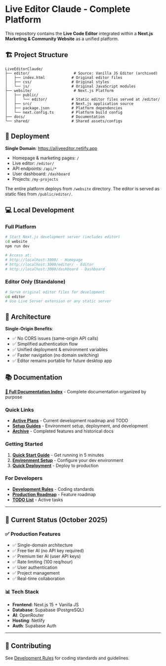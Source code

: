 # Live Editor Claude - Complete Platform

This repository contains the **Live Code Editor** integrated within a **Next.js Marketing & Community Website** as a unified platform.

## 🏗️ Project Structure

```
LiveEditorClaude/
├── editor/                    # Source: Vanilla JS Editor (archived)
│   ├── index.html            # Original editor files
│   ├── css/                  # Original styles
│   └── js/                   # Original JavaScript modules
├── website/                   # Next.js Platform
│   ├── public/
│   │   └── editor/           # Static editor files served at /editor/
│   ├── src/                  # Next.js application source
│   ├── package.json          # Platform dependencies
│   └── next.config.ts        # Platform build config
├── docs/                     # Documentation
└── shared/                   # Shared assets/configs
```

## 🚀 Deployment

**Single Domain**: https://ailiveeditor.netlify.app
- Homepage & marketing pages: `/`
- Live editor: `/editor/`
- API endpoints: `/api/*`
- User dashboard: `/dashboard`
- Projects: `/my-projects`

The entire platform deploys from `/website` directory. The editor is served as static files from `/public/editor/`.

## 💻 Local Development

### Full Platform
```bash
# Start Next.js development server (includes editor)
cd website
npm run dev

# Access at:
# http://localhost:3000/ - Homepage
# http://localhost:3000/editor/ - Editor
# http://localhost:3000/dashboard - Dashboard
```

### Editor Only (Standalone)
```bash
# Serve original editor files for development
cd editor
# Use Live Server extension or any static server
```

## 🔗 Architecture

**Single-Origin Benefits**:
- ✅ No CORS issues (same-origin API calls)
- ✅ Simplified authentication flow
- ✅ Unified deployment & environment variables
- ✅ Faster navigation (no domain switching)
- ✅ Editor remains portable for future desktop app

## 📚 Documentation

**[📖 Full Documentation Index](./docs/README.md)** - Complete documentation organized by purpose

### Quick Links
- **[Active Plans](./docs/plans/)** - Current development roadmap and TODO
- **[Setup Guides](./docs/guides/)** - Environment setup, deployment, and development
- **[Archive](./docs/archive/)** - Completed features and historical docs

### Getting Started
1. **[Quick Start Guide](./docs/guides/QUICK_START_GUIDE.md)** - Get running in 5 minutes
2. **[Environment Setup](./docs/guides/ENVIRONMENT_SETUP.md)** - Configure your dev environment
3. **[Quick Deployment](./docs/guides/QUICK_DEPLOYMENT_GUIDE.md)** - Deploy to production

### For Developers
- **[Development Rules](./docs/guides/DEVELOPMENT_RULES.md)** - Coding standards
- **[Production Roadmap](./docs/plans/PRODUCTION_ROADMAP.md)** - Feature roadmap
- **[TODO List](./docs/plans/TODO.md)** - Active tasks

---

## 🎯 Current Status (October 2025)

### ✅ Production Features
- ✅ Single-domain architecture
- ✅ Free tier AI (no API key required)
- ✅ Premium tier AI (user API keys)  
- ✅ Rate limiting (100 req/hour)
- ✅ User authentication
- ✅ Project management
- ✅ Real-time collaboration

### 📊 Tech Stack
- **Frontend**: Next.js 15 + Vanilla JS
- **Database**: Supabase (PostgreSQL)
- **AI**: OpenRouter
- **Hosting**: Netlify
- **Auth**: Supabase Auth

---

## 🤝 Contributing

See [Development Rules](./docs/guides/DEVELOPMENT_RULES.md) for coding standards and guidelines.